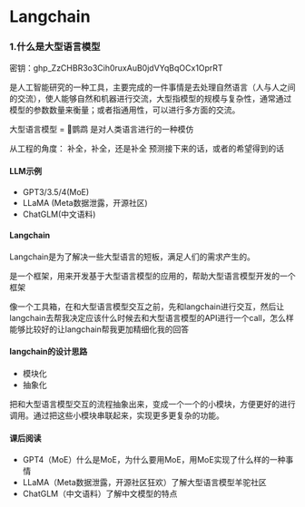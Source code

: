 # Langchain
### 1.什么是大型语言模型

密钥：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

是人工智能研究的一种工具，主要完成的一件事情是去处理自然语言（人与人之间的交流），使人能够自然和机器进行交流，大型指模型的规模与复杂性，通常通过模型的参数数量来衡量；或者指通用性，可以进行多方面的交流。

大型语言模型 =  🦜鹦鹉    是对人类语言进行的一种模仿

从工程的角度： 补全，补全，还是补全	预测接下来的话，或者的希望得到的话

#### LLM示例

- GPT3/3.5/4(MoE)
- LLaMA (Meta数据泄露，开源社区)
- ChatGLM(中文语料)

#### Langchain

Langchain是为了解决一些大型语言的短板，满足人们的需求产生的。

是一个框架，用来开发基于大型语言模型的应用的，帮助大型语言模型开发的一个框架

像一个工具箱，在和大型语言模型交互之前，先和langchain进行交互，然后让langchain去帮我决定应该什么时候去和大型语言模型的API进行一个call，怎么样能够比较好的让langchain帮我更加精细化我的回答

#### langchain的设计思路

- 模块化
- 抽象化

把和大型语言模型交互的流程抽象出来，变成一个一个的小模块，方便更好的进行调用。通过把这些小模块串联起来，实现更多更复杂的功能。

#### 课后阅读

- GPT4（MoE）什么是MoE，为什么要用MoE，用MoE实现了什么样的一种事情
- LLaMA（Meta数据泄露，开源社区狂欢）了解大型语言模型羊驼社区
- ChatGLM（中文语料）了解中文模型的特点

